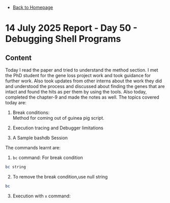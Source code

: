 - [Back to Homepage](/README.md)

# 14 July 2025 Report - Day 50 - Debugging Shell Programs

## Content

Today I read the paper and tried to understand the method section. I met the PhD student for the gene loss project work and took guidance for further work. Also took updates from other interns about the work they did and understood the process and discussed about finding the genes that are intact and found the hits as per them by using the tools. 
Also today, completed the chapter-9 and made the notes as well. The topics covered today are:

1. Break conditions:        
Method for coming out of guinea pig script.

2. Execution tracing and Debugger limitations

3. A Sample bashdb Session

The commands learnt are:

1. `bc` command: For break condition
```bash
bc string
```

2. To remove the break condition,use null string
```bash
bc
```

3. Execution with `x` command:
